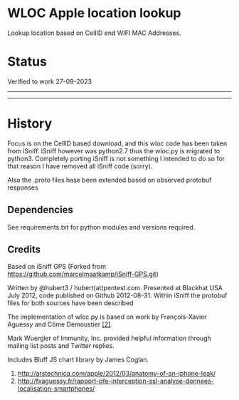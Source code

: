 WLOC Apple location lookup
==========================

Lookup location based on CellID end WIFI MAC Addresses.

Status
======
Verified to work 27-09-2023

-------------

-------------

History
=======

Focus is on the CellID based download, and this wloc code has been taken from iSniff.
iSniff however was python2.7 thus the wloc.py is migrated to python3. Completely porting iSniff is not something I intended to do so for that reason I have removed all iSniff code (sorry).

Also the .proto files hase been extended based on observed protobuf responses

Dependencies
------------

See requirements.txt for python modules and versions required.

Credits
-------
Based on iSniff GPS (Forked from https://github.com/marcelmaatkamp/iSniff-GPS.git)


Written by @hubert3 / hubert(at)pentest.com. Presented at Blackhat USA July 2012, code published on Github 2012-08-31.
Within iSniff the protobuf files for both sources have been described 

The implementation of wloc.py is based on work by François-Xavier Aguessy and Côme Demoustier [[2]][paper].

Mark Wuergler of Immunity, Inc. provided helpful information through mailing list posts and Twitter replies.

Includes Bluff JS chart library by James Coglan.

1. http://arstechnica.com/apple/2012/03/anatomy-of-an-iphone-leak/
2. http://fxaguessy.fr/rapport-pfe-interception-ssl-analyse-donnees-localisation-smartphones/

[ars]: http://arstechnica.com/apple/2012/03/anatomy-of-an-iphone-leak/
[paper]: http://fxaguessy.fr/rapport-pfe-interception-ssl-analyse-donnees-localisation-smartphones/
